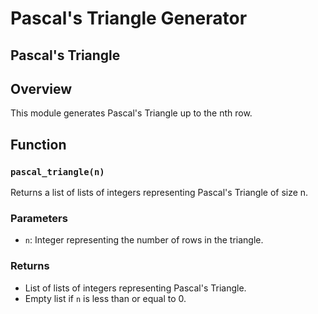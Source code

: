 # Pascal's Triangle Generator
## Pascal's Triangle

## Overview
This module generates Pascal's Triangle up to the nth row.

## Function
### `pascal_triangle(n)`
Returns a list of lists of integers representing Pascal's Triangle of size n.

### Parameters
- `n`: Integer representing the number of rows in the triangle.

### Returns
- List of lists of integers representing Pascal's Triangle.
- Empty list if `n` is less than or equal to 0.